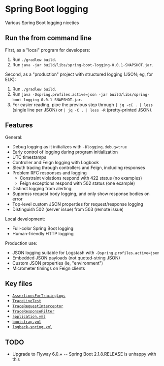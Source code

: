 # Spring Boot logging

Various Spring Boot logging niceties

## Run the from command line

First, as a "local" program for developers:

1. Run `./gradlew build`.
2. Run `java -jar build/libs/spring-boot-logging-0.0.1-SNAPSHOT.jar`.

Second, as a "production" project with structured logging (JSON; eg, for ELK):

1. Run `./gradlew build`.
2. Run `java -Dspring.profiles.active=json -jar build/libs/spring-boot-logging-0.0.1-SNAPSHOT.jar`.
3. For easier reading, pipe the previous step through `| jq -cC . | less`
   (single line per JSON) or `| jq -C . | less -R` (pretty-printed JSON).

## Features

General:

* Debug logging as it initializes with `-Dlogging.debug=true`
* Early control of logging during program initialization
* UTC timestamps
* Controller and Feign logging with Logbook
* Sleuth tracing through controllers and Feign, including responses
* Problem RFC responses and logging
  - Constraint violations respond with 422 status (no examples)
  - Feign exceptions respond with 502 status (one example)
* Distinct logging from alerting
* Suppress request body logging, and only show response bodies on error
* Top-level custom JSON properties for request/response logging
* Distinguish 502 (server issue) from 503 (remote issue)

Local development:

* Full-color Spring Boot logging
* Human-friendly HTTP logging

Production use:

* JSON logging suitable for Logstash with `-Dspring.profiles.active=json`
* Embedded JSON payloads (not quoted-string JSON)
* Custom JSON properties (ie, "environment")
* Micrometer timings on Feign clients

## Key files

* [`AssertionsForTracingLogs`](src/test/java/x/loggy/AssertionsForTracingLogs.java)
* [`TraceLiveTest`](src/test/java/x/loggy/TraceLiveTest.java)
* [`TraceRequestInterceptor`](src/main/java/x/loggy/TraceRequestInterceptor.java)
* [`TraceResponseFilter`](src/main/java/x/loggy/TraceResponseFilter.java)
* [`application.yml`](src/main/resources/application.yml)
* [`bootstrap.yml`](src/main/resources/bootstrap.yml)
* [`logback-spring.xml`](src/main/resources/logback-spring.xml)

## TODO

* Upgrade to Flyway 6.0.+ -- Spring Boot 2.1.8.RELEASE is unhappy with this
